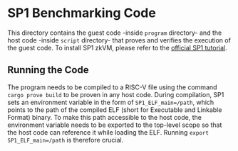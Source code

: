 # SP1 Benchmarking Code

This directory contains the guest code -inside `program` directory- and the host code -inside `script` directory- that proves and verifies 
the execution of the guest code. To install SP1 zkVM, please refer to the [official SP1 tutorial](https://docs.succinct.xyz/docs/sp1/getting-started/install).

## Running the Code

The program needs to be compiled to a RISC-V file using the command `cargo prove build` to be proven in any host code. During compilation, SP1 sets an environment variable in the form of `SP1_ELF_main=/path`, which points to the path of the compiled ELF (short for Executable and Linkable Format) binary. To make this path accessible to the host code, the environment variable needs to be exported to the top-level scope so that the host code can reference it while loading the ELF. Running `export SP1_ELF_main=/path` is therefore crucial.
